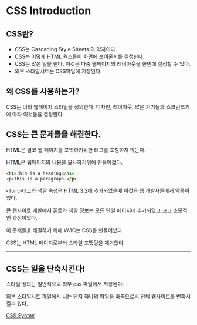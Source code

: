 # CSS Introduction

## CSS란?

- CSS는 Cascading Style Sheets 의 약자이다.
- CSS는 어떻게 HTML 원소들이 화면에 보여줄지를 결정한다.
- CSS는 많은 일을 한다. 이것은 다중 웹페이지의 레이아웃을 한번에 결정할 수 있다.
- 외부 스타일시트는 CSS파일에 저장된다.



## 왜 CSS를 사용하는가?

CSS는 너의 웹페이지 스타일을 정의한다. 디자인, 레이아웃, 많은 기기들과 스크린크기에 따라 이것들을 결정한다.



## CSS는 큰 문제들을 해결한다.

HTML은 결코 웹 페이지를 포맷하기위한 태그를 포함하지 않는다.

HTML은 웹페이지의 내용을 묘사하기위해 만들어졌다.

```html
<h1>This is a heading</h1>
<p>This is a paragraph.</p>
```

`<font>`태그와 색깔 속성은 HTML 3.2에 추가되었을때 이것은 웹 개발자들에게 악몽이었다.

큰 웹사이트 개발에서 폰트와 색깔 정보는 모든 단일 페이지에 추가되었고 크고 소모적인 과정이었다.

이 문제들을 해결하기 위해 W3C는 CSS를 만들어냈다.

CSS는 HTML 페이지로부터 스타일 포맷팅을 제거했다.

------

## CSS는 일을 단축시킨다!

스타일 정의는 일반적으로 외부 css 파일에서 저장된다.

외부 스타일시트 파일에서 너는 단지 하나의 파일을 바꿈으로써 전체 웹사이트를 변화시킬수 있다.

[CSS Syntax](./CSS_syntax.md)

